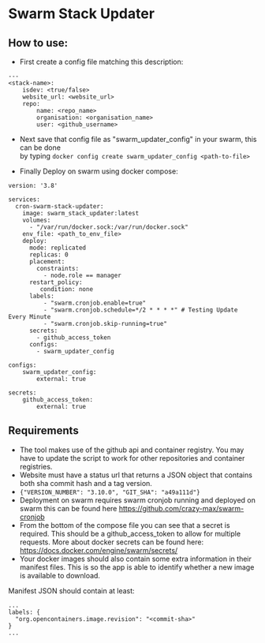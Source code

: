 # Swarm Stack Updater

## How to use:
* First create a config file matching this description:
```
---
<stack-name>:
    isdev: <true/false>
    website_url: <website_url>
    repo:
        name: <repo_name>
        organisation: <organisation_name>
        user: <github_username>
```

* Next save that config file as "swarm_updater_config" in your swarm, this can be done <br />
by typing ```docker config create swarm_updater_config <path-to-file>```


* Finally Deploy on swarm using docker compose:
```
version: '3.8'

services:
  cron-swarm-stack-updater:
    image: swarm_stack_updater:latest
    volumes:
      - "/var/run/docker.sock:/var/run/docker.sock"
    env_file: <path_to_env_file>
    deploy:
      mode: replicated
      replicas: 0
      placement:
        constraints:
          - node.role == manager
      restart_policy:
         condition: none
      labels:
          - "swarm.cronjob.enable=true"
          - "swarm.cronjob.schedule=*/2 * * * *" # Testing Update Every Minute
          - "swarm.cronjob.skip-running=true"
      secrets:
        - github_access_token
      configs:
        - swarm_updater_config

configs:
    swarm_updater_config:
        external: true

secrets:
    github_access_token:
        external: true
```


## Requirements
* The tool makes use of the github api and container registry. You may have to update the script to work for other 
repositories and container registries.
* Website must have a status url that returns a JSON object that contains both 
sha commit hash and a tag version.
* ```{"VERSION_NUMBER": "3.10.0", "GIT_SHA": "a49a111d"}```
* Deployment on swarm requires swarm cronjob running and deployed on swarm
this can be found here https://github.com/crazy-max/swarm-cronjob
* From the bottom of the compose file you can see that a secret is required. This should be a github_access_token to allow for multiple requests. More about
docker secrets can be found here: https://docs.docker.com/engine/swarm/secrets/
* Your docker images should also contain some extra information in their manifest files. This is so the app is able to identify whether a new image is available to download.

Manifest JSON should contain at least:
```
...
labels: {
  "org.opencontainers.image.revision": "<commit-sha>"
}
...
```


